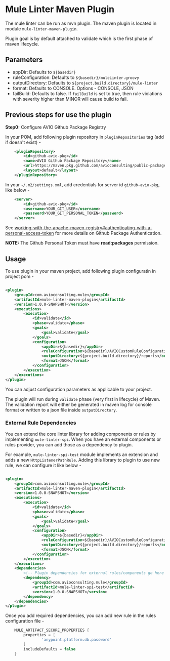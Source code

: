 # Mule Linter Maven Plugin

The mule linter can be run as mvn plugin. The maven plugin is located in module `mule-linter-maven-plugin`.

Plugin goal is by default attached to validate which is the first phase of maven lifecycle.

## Parameters
- appDir: Defaults to `${basedir}`
- ruleConfiguration: Defaults to `${basedir}/muleLinter.groovy`
- outputDirectory: Defaults to `${project.build.directory}/mule-linter`
- format: Defaults to CONSOLE. Options - CONSOLE, JSON
- failBuild: Defaults to false. If `failBuild` is set to true, then rule violations with severity higher than MINOR will cause build to fail.

## Previous steps for use the plugin

**Step0:** Configure AVIO Github Package Registry

In your POM, add following plugin repository in `pluginRepositories` tag (add if doesn't exist) -

```xml
    <pluginRepository>
        <id>github-avio-pkg</id>
        <name>AVIO Github Package Repository</name>
        <url>https://maven.pkg.github.com/avioconsulting/public-packages/</url>
        <layout>default</layout>
    </pluginRepository>
```

In your `~/.m2/settings.xml`, add credentials for server id `github-avio-pkg`, like below -
```xml
    <server>
        <id>github-avio-pkg</id>
        <username>YOUR_GIT_USER</username>
        <password>YOUR_GIT_PERSONAL_TOKEN</password>
    </server>
```
See [working-with-the-apache-maven-registry#authenticating-with-a-personal-access-token](https://docs.github.com/en/packages/working-with-a-github-packages-registry/working-with-the-apache-maven-registry#authenticating-with-a-personal-access-token) for more details on Github Package Authentication.

**NOTE:** The Github Personal Token must have **read:packages** permission.

## Usage
To use plugin in your maven project, add following plugin configuratin in project pom -

```xml

<plugin>
    <groupId>com.avioconsulting.mule</groupId>
    <artifactId>mule-linter-maven-plugin</artifactId>
    <version>1.0.0-SNAPSHOT</version>
    <executions>
        <execution>
            <id>validate</id>
            <phase>validate</phase>
            <goals>
                <goal>validate</goal>
            </goals>
            <configuration>
                <appDir>${basedir}</appDir>
                <ruleConfiguration>${basedir}/AVIOCustomRuleConfiguration.groovy</ruleConfiguration>
                <outputDirectory>${project.build.directory}/reports</outputDirectory>
                <format>JSON</format>
            </configuration>
        </execution>
    </executions>
</plugin>
```
You can adjust configuration parameters as applicable to your project.

The plugin will run during `validate` phase (very first in lifecycle) of Maven.
The validation report will either be generated in maven log for console format or written to a json file inside `outputDirectory`.

### External Rule Dependencies
You can extend the core linter library for adding components or rules by implementing `mule-linter-spi`.
When you have an external components or rules provider, you can add those as a dependency to plugin.

For example, `mule-linter-spi-test` module implements an extension and adds a new `HttpListenerPathRule`. 
Adding this library to plugin to use new rule, we can configure it like below - 


```xml

<plugin>
    <groupId>com.avioconsulting.mule</groupId>
    <artifactId>mule-linter-maven-plugin</artifactId>
    <version>1.0.0-SNAPSHOT</version>
    <executions>
        <execution>
            <id>validate</id>
            <phase>validate</phase>
            <goals>
                <goal>validate</goal>
            </goals>
            <configuration>
                <appDir>${basedir}</appDir>
                <ruleConfiguration>${basedir}/AVIOCustomRuleConfiguration.groovy</ruleConfiguration>
                <outputDirectory>${project.build.directory}/reports</outputDirectory>
                <format>JSON</format>
            </configuration>
        </execution>
    </executions>
    <dependencies>
        <!-- Plugin dependencies for external rules/components go here -->
        <dependency>
            <groupId>com.avioconsulting.mule</groupId>
            <artifactId>mule-linter-spi-test</artifactId>
            <version>1.0.0-SNAPSHOT</version>
        </dependency>
    </dependencies>
</plugin>
```

Once you add required dependencies, you can add new rule in the rules configuration file - 

```groovy
    MULE_ARTIFACT_SECURE_PROPERTIES {
        properties = [
                'anypoint.platform.db.password'
        ]
        includeDefaults = false
    }
```
